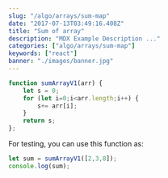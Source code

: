 ```yaml
---
slug: "/algo/arrays/sum-map"
date: "2017-07-13T03:49:16.408Z"
title: "Sum of array"
description: "MDX Example Description ..."
categories: ["algo/arrays/sum-map"]
keywords: ["react"]
banner: "./images/banner.jpg"
---
```



```javascript
function sumArrayV1(arr) {
    let s = 0;
    for (let i=0;i<arr.length;i++) {
        s+= arr[i];
    }
    return s;
};
```

For testing, you can use this function as:

```javascript
let sum = sumArrayV1([2,3,8]);
console.log(sum);
```


<Counter initialCounter={3} />
